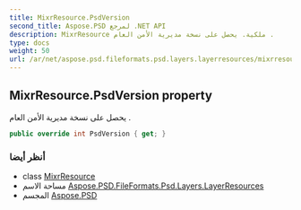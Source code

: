 ```yaml
---
title: MixrResource.PsdVersion
second_title: Aspose.PSD لمرجع .NET API
description: MixrResource ملكية. يحصل على نسخة مديرية الأمن العام .
type: docs
weight: 50
url: /ar/net/aspose.psd.fileformats.psd.layers.layerresources/mixrresource/psdversion/
---
```

## MixrResource.PsdVersion property

يحصل على نسخة مديرية الأمن العام .

```csharp
public override int PsdVersion { get; }
```

### أنظر أيضا

* class [MixrResource](../)
* مساحة الاسم [Aspose.PSD.FileFormats.Psd.Layers.LayerResources](../../mixrresource/)
* المجسم [Aspose.PSD](../../../)


